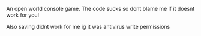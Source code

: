 An open world console game.
The code sucks so dont blame me if it doesnt work for you!

Also saving didnt work for me ig it was antivirus write permissions
